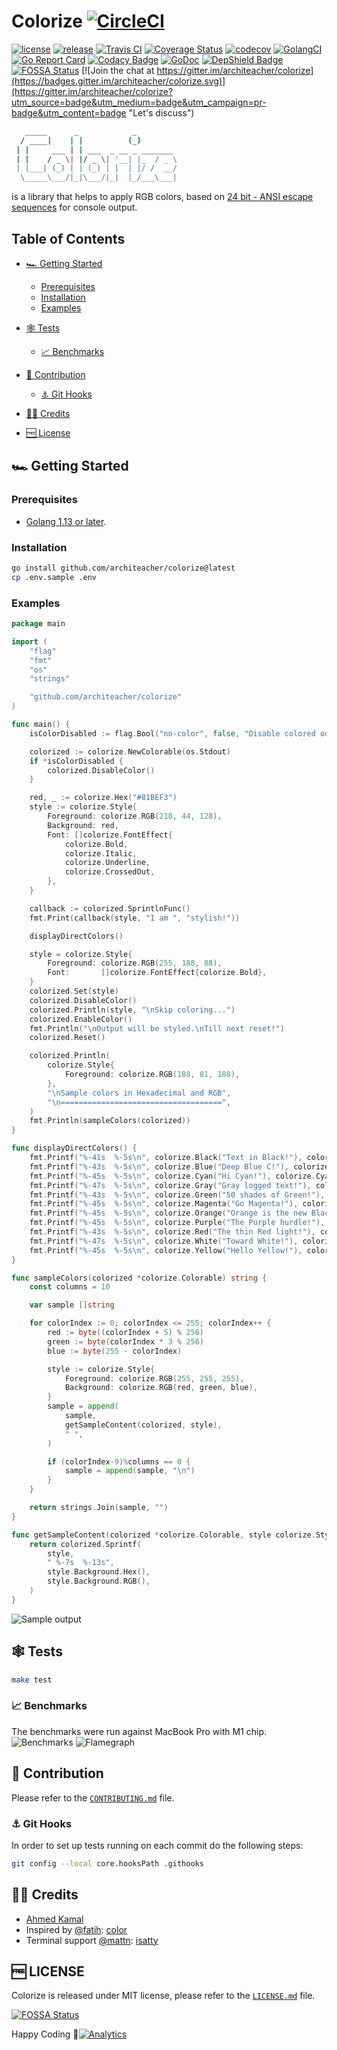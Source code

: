 Colorize [![CircleCI](https://circleci.com/gh/architeacher/colorize.svg?style=svg)](https://circleci.com/gh/architeacher/colorize "Build Status")
========

[![license](https://img.shields.io/github/license/mashape/apistatus.svg)](LICENSE.md "License")
[![release](https://img.shields.io/github/v/release/architeacher/colorize.svg)](https://github.com/architeacher/colorize/releases/latest "Release")
[![Travis CI](https://travis-ci.org/architeacher/colorize.svg)](https://travis-ci.org/architeacher/colorize "Cross Build Status [Linux, OSx]")
[![Coverage Status](https://coveralls.io/repos/github/architeacher/colorize/badge.svg?branch=master)](https://coveralls.io/github/architeacher/colorize?branch=master "Code Coverage")
[![codecov](https://codecov.io/gh/architeacher/colorize/branch/master/graph/badge.svg?token=nIptKHdnUc)](https://codecov.io/gh/architeacher/colorize "Code Coverage")
[![GolangCI](https://golangci.com/badges/github.com/architeacher/colorize.svg?style=flat-square)](https://golangci.com/r/github.com/architeacher/colorize "Code Coverage")
[![Go Report Card](https://goreportcard.com/badge/github.com/architeacher/colorize)](https://goreportcard.com/report/github.com/architeacher/colorize "Go Report Card")
[![Codacy Badge](https://app.codacy.com/project/badge/Grade/3c3a84678b4048d29d94f008a985164a)](https://www.codacy.com/manual/architeacher/colorize?utm_source=github.com&amp;utm_medium=referral&amp;utm_content=architeacher/colorize&amp;utm_campaign=Badge_Grade "Code Quality")
[![GoDoc](https://godoc.org/github.com/architeacher/colorize?status.svg)](https://godoc.org/github.com/architeacher/colorize "Documentation")
[![DepShield Badge](https://depshield.sonatype.org/badges/architeacher/colorize/depshield.svg)](https://depshield.github.io "DepShield")
[![FOSSA Status](https://app.fossa.io/api/projects/git%2Bgithub.com%2Farchiteacher%2Fcolorize.svg?type=shield)](https://app.fossa.io/projects/git%2Bgithub.com%2Farchiteacher%2Fcolorize?ref=badge_shield "Dependencies")
[![Join the chat at https://gitter.im/architeacher/colorize](https://badges.gitter.im/architeacher/colorize.svg)](https://gitter.im/architeacher/colorize?utm_source=badge&utm_medium=badge&utm_campaign=pr-badge&utm_content=badge "Let's discuss")

```bash
   _____      _            _
  / ____|    | |          (_)
 | |     ___ | | ___  _ __ _ _______
 | |    / _ \| |/ _ \| '__| |_  / _ \
 | |___| (_) | | (_) | |  | |/ /  __/
  \_____\___/|_|\___/|_|  |_/___\___|
```

is a library that helps to apply RGB colors, based on [24 bit - ANSI escape sequences][1] for console output.

Table of Contents
-----------------

*   [🏎️ Getting Started](#-getting-started)

    *   [Prerequisites](#prerequisites)
    *   [Installation](#installation)
    *   [Examples](#examples)

*   [🕸️ Tests](#-tests)

    *   [📈 Benchmarks](#-benchmarks)

*   [🤝 Contribution](#-contribution)

    *   [⚓ Git Hooks](#-git-hooks)

*   [👨‍💻 Credits](#-credits)

*   [🆓 License](#-license)

🏎️ Getting Started
------------------

### Prerequisites

* [Golang 1.13 or later][2].

### Installation

```bash
go install github.com/architeacher/colorize@latest
cp .env.sample .env
```

### Examples

```go
package main

import (
    "flag"
    "fmt"
    "os"
    "strings"

    "github.com/architeacher/colorize"
)

func main() {
    isColorDisabled := flag.Bool("no-color", false, "Disable colored output.")

    colorized := colorize.NewColorable(os.Stdout)
    if *isColorDisabled {
        colorized.DisableColor()
    }

    red, _ := colorize.Hex("#81BEF3")
    style := colorize.Style{
        Foreground: colorize.RGB(218, 44, 128),
        Background: red,
        Font: []colorize.FontEffect{
            colorize.Bold,
            colorize.Italic,
            colorize.Underline,
            colorize.CrossedOut,
        },
    }

    callback := colorized.SprintlnFunc()
    fmt.Print(callback(style, "I am ", "stylish!"))

    displayDirectColors()

    style = colorize.Style{
        Foreground: colorize.RGB(255, 188, 88),
        Font:       []colorize.FontEffect{colorize.Bold},
    }
    colorized.Set(style)
    colorized.DisableColor()
    colorized.Println(style, "\nSkip coloring...")
    colorized.EnableColor()
    fmt.Println("\nOutput will be styled.\nTill next reset!")
    colorized.Reset()

    colorized.Println(
        colorize.Style{
            Foreground: colorize.RGB(188, 81, 188),
        },
        "\nSample colors in Hexadecimal and RGB",
        "\n====================================",
    )
    fmt.Println(sampleColors(colorized))
}

func displayDirectColors() {
    fmt.Printf("%-41s  %-5s\n", colorize.Black("Text in Black!"), colorize.BlackB("Text on Black!"))
    fmt.Printf("%-43s  %-5s\n", colorize.Blue("Deep Blue C!"), colorize.BlueB("Steep Clue B!"))
    fmt.Printf("%-45s  %-5s\n", colorize.Cyan("Hi Cyan!"), colorize.CyanB("Hi There!"))
    fmt.Printf("%-47s  %-5s\n", colorize.Gray("Gray logged text!"), colorize.GrayB("Thanks Gray!"))
    fmt.Printf("%-43s  %-5s\n", colorize.Green("50 shades of Green!"), colorize.GreenB("A greenery sight!"))
    fmt.Printf("%-45s  %-5s\n", colorize.Magenta("Go Magenta!"), colorize.MagentaB("I am there already."))
    fmt.Printf("%-45s  %-5s\n", colorize.Orange("Orange is the new Black!"), colorize.OrangeB("Please set it back."))
    fmt.Printf("%-45s  %-5s\n", colorize.Purple("The Purple hurdle!"), colorize.PurpleB("Would cause some curdle."))
    fmt.Printf("%-43s  %-5s\n", colorize.Red("The thin Red light!"), colorize.RedB("A pleasant sight."))
    fmt.Printf("%-47s  %-5s\n", colorize.White("Toward White!"), colorize.WhiteB("It's never been bright."))
    fmt.Printf("%-45s  %-5s\n", colorize.Yellow("Hello Yellow!"), colorize.YellowB("Hello Hello!"))
}

func sampleColors(colorized *colorize.Colorable) string {
    const columns = 10

    var sample []string

    for colorIndex := 0; colorIndex <= 255; colorIndex++ {
        red := byte((colorIndex + 5) % 256)
        green := byte(colorIndex * 3 % 256)
        blue := byte(255 - colorIndex)

        style := colorize.Style{
            Foreground: colorize.RGB(255, 255, 255),
            Background: colorize.RGB(red, green, blue),
        }
        sample = append(
            sample,
            getSampleContent(colorized, style),
            " ",
        )

        if (colorIndex-9)%columns == 0 {
            sample = append(sample, "\n")
        }
    }

    return strings.Join(sample, "")
}

func getSampleContent(colorized *colorize.Colorable, style colorize.Style) string {
    return colorized.Sprintf(
        style,
        " %-7s  %-13s",
        style.Background.Hex(),
        style.Background.RGB(),
    )
}
```

![Sample output](https://raw.github.com/architeacher/colorize/master/assets/img/sample.gif?sanitize=true "Sample output")

🕸️ Tests
--------

```bash
make test
```

### 📈 Benchmarks

The benchmarks were run against MacBook Pro with M1 chip.
![Benchmarks](https://raw.github.com/architeacher/colorize/master/assets/img/bench.png?sanitize=true "Benchmarks")
![Flamegraph](https://raw.github.com/architeacher/colorize/master/assets/img/flamegraph.png?sanitize=true "Benchmarks Flamegraph")

🤝 Contribution
---------------

Please refer to
the [`CONTRIBUTING.md`](https://github.com/architeacher/colorize/blob/master/CONTRIBUTING.md "Contribution") file.

### ⚓ Git Hooks

In order to set up tests running on each commit do the following steps:

```bash
git config --local core.hooksPath .githooks
```

👨‍💻 Credits
----------

* [Ahmed Kamal][3]
* Inspired by [@fatih](https://github.com/fatih): [color](https://github.com/fatih/color "color")
* Terminal support [@mattn](https://github.com/mattn): [isatty](https://github.com/mattn/go-isatty "go-isatty")

🆓 LICENSE
----------

Colorize is released under MIT license, please refer to
the [`LICENSE.md`](https://github.com/architeacher/colorize/blob/master/LICENSE.md "License") file.

[![FOSSA Status](https://app.fossa.io/api/projects/git%2Bgithub.com%2Farchiteacher%2Fcolorize.svg?type=large)](https://app.fossa.io/projects/git%2Bgithub.com%2Farchiteacher%2Fcolorize?ref=badge_large "Dependencies")

Happy Coding
🙂[![Analytics](http://www.google-analytics.com/__utm.gif?utmwv=4&utmn=869876874&utmac=UA-136526477-1&utmcs=ISO-8859-1&utmhn=github.com&utmdt=colorize&utmcn=1&utmr=0&utmp=/architeacher/colorize?utm_source=www.github.com&utm_campaign=colorize&utm_term=colorize&utm_content=colorize&utm_medium=repository&utmac=UA-136526477-1)]()

[1]: https://en.wikipedia.org/wiki/ANSI_escape_code#24-bit "ANSI Escape Sequenece"

[2]: https://golang.org/dl/ "Download Golang"

[3]: https://github.com/architeacher "Author"
